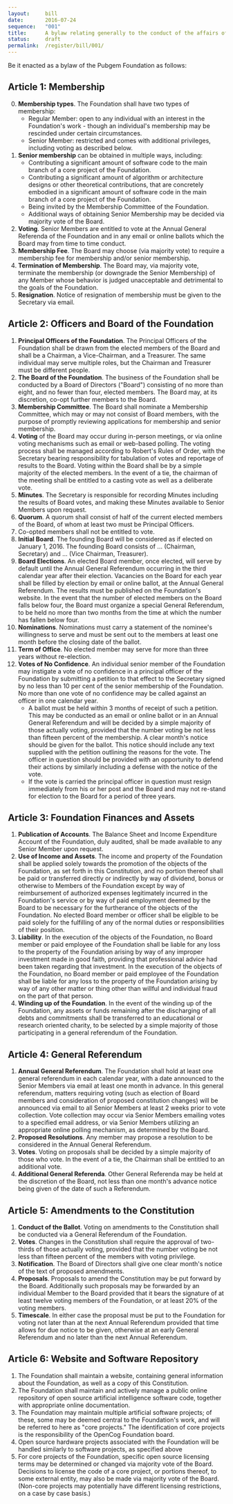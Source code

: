 ```yaml
---
layout:     bill
date:       2016-07-24
sequence:   "001"
title:      A bylaw relating generally to the conduct of the affairs of Pubgem Foundation
status:     draft
permalink:  /register/bill/001/
---
```


<!--
- https://www.ic.gc.ca/eic/site/cd-dgc.nsf/eng/cs04999.html
- http://opencog.org/wp-content/uploads/2012/02/OpenCog_Foundation_Constitution.pdf
-->

Be it enacted as a bylaw of the Pubgem Foundation as follows:

## Article 1: Membership

0. **Membership types**. The Foundation shall have two types of membership:
    - Regular Member: open to any individual with an interest in the Foundation's work - though an individual's membership may be rescinded under certain circumstances.
    - Senior Member: restricted and comes with additional privileges, including voting as described below.
2. **Senior membership** can be obtained in multiple ways, including:
    - Contributing a significant amount of software code to the main branch  of a core project of the Foundation.
    - Contributing a significant amount of algorithm or architecture designs or other theoretical contributions, that are concretely embodied in a significant amount of software code in the main branch of a core project of the Foundation.
    - Being invited by the Membership Committee of the Foundation.
    - Additional ways of obtaining Senior Membership may be decided via majority vote of the Board.
3. **Voting**.  Senior Members are entitled to vote at the Annual General Referenda of the Foundation and in any email or online ballots which the Board may from time to time conduct.
4. **Membership Fee**. The Board may choose (via majority vote) to require a membership fee for membership and/or senior membership.
5. **Termination of Membership**. The Board may, via majority vote, terminate the membership (or downgrade the Senior Membership) of any Member whose behavior is judged unacceptable and detrimental to the goals of the Foundation.
6. **Resignation**. Notice of resignation of membership must be given to the Secretary via email.

## Article 2: Officers and Board of the Foundation

1. **Principal Officers of the Foundation**. The Principal Officers of the Foundation shall be drawn from the elected members of the Board and shall be a Chairman, a Vice-Chairman, and a Treasurer. The same individual may serve multiple roles, but the Chairman and Treasurer must be different people.
2. **The Board of the Foundation**. The business of the Foundation shall be conducted by a Board of Directors ("Board") consisting of no more than eight, and no fewer than four, elected members. The Board may, at its discretion, co-opt further members to the Board.
3. **Membership Committee**. The Board shall nominate a Membership Committee, which may or may not consist of Board members, with the purpose of promptly reviewing applications for membership and senior membership.
4. **Voting** of the Board may occur during in-person meetings, or via online voting mechanisms such as email or web-based polling. The voting process shall be managed according to Robert's Rules of Order, with the Secretary bearing responsibility for tabulation of votes and reportage of results to the Board. Voting within the Board shall be by a simple majority of the elected members. In the event of a tie, the chairman of the meeting shall be entitled to a casting vote as well as a deliberate vote.
5. **Minutes**. The Secretary is responsible for recording Minutes including the results of Board votes, and making these Minutes available to Senior Members upon request.
6. **Quorum**. A quorum shall consist of half of the current elected members of the Board, of whom at least two must be Principal Officers.
7. Co-opted members shall not be entitled to vote.
8. **Initial Board**. The founding Board will be considered as if elected on January 1, 2016. The founding Board consists of ... (Chairman, Secretary) and ... (Vice Chairman, Treasurer).
9. **Board Elections**. An elected Board member, once elected, will serve by default until the Annual General Referendum occurring in the third calendar year after their election. Vacancies on the Board for each year shall be filled by election by email or online ballot, at the Annual General
Referendum. The results must be published on the Foundation's website. In the event that the number of elected members on the Board falls below four, the Board must organize a special General Referendum, to be held no more than two months from the time at which the number has fallen below four.
10. **Nominations**. Nominations must carry a statement of the nominee's willingness to serve and must be sent out to the members at least one month before the closing date of the ballot.
11. **Term of Office**. No elected member may serve for more than three years without re-election.
12. **Votes of No Confidence**. An individual senior member of the Foundation may instigate a vote of no confidence in a principal officer of the Foundation by submitting a petition to that effect to the Secretary signed by no less than 10 per cent of the senior membership of the Foundation. No more than one vote of no confidence may be called against an officer in one calendar year.
    - A ballot must be held within 3 months of receipt of such a petition. This may be conducted as an email or online ballot or in an Annual General Referendum and will be decided by a simple majority of those actually voting, provided that the number voting be not less than fifteen percent of the membership. A clear month's notice should be given for the ballot. This notice should include any text supplied with the petition outlining the reasons for the vote. The officer in question should be provided with an opportunity to defend their actions by similarly including a defense with the notice of the vote.
    - If the vote is carried the principal officer in question must resign immediately from his or her post and the Board and may not re-stand for election to the Board for a period of three years.

## Article 3: Foundation Finances and Assets

1. **Publication of Accounts**. The Balance Sheet and Income Expenditure Account of the Foundation, duly audited, shall be made available to any Senior Member upon request.
2. **Use of Income and Assets**. The income and property of the Foundation shall be applied solely towards the promotion of the objects of the Foundation, as set forth in this Constitution, and no portion thereof shall be paid or transferred directly or indirectly by way of dividend, bonus or otherwise to Members of the Foundation except by way of reimbursement of authorized expenses legitimately incurred in the Foundation's service or by way of paid employment deemed by the Board to be necessary for the furtherance of the objects of the Foundation. No elected Board member or officer shall be eligible to be paid solely for the fulfilling of any of the normal duties or
responsibilities of their position.
3. **Liability**. In the execution of the objects of the Foundation, no Board member or paid employee of the Foundation shall be liable for any loss to the property of the Foundation arising by way of any improper investment made in good faith, providing that professional advice had been taken regarding that investment. In the execution of the objects of the Foundation, no Board member or paid employee of the Foundation shall be liable for any loss to the property of the Foundation arising by way of any other matter or thing other than willful and individual fraud on the part of that person.
4. **Winding up of the Foundation**. In the event of the winding up of the Foundation, any assets or funds remaining after the discharging of all debts and commitments shall be transferred to an educational or research oriented charity, to be selected by a simple majority of those participating in a general referendum of the Foundation.

## Article 4: General Referendum

1. **Annual General Referendum**. The Foundation shall hold at least one general referendum in each calendar year, with a date announced to the Senior Members via email at least one month in advance. In this general referendum, matters requiring voting (such as election of Board members and consideration of proposed constitution changes) will be announced via email to all Senior
Members at least 2 weeks prior to vote collection. Vote collection may occur via Senior Members emailing votes to a specified email address, or via Senior Members utilizing an appropriate online polling mechanism, as determined by the Board.
2. **Proposed Resolutions**. Any member may propose a resolution to be considered in the Annual General Referendum.
3. **Votes**. Voting on proposals shall be decided by a simple majority of those who vote. In the event of a tie, the Chairman shall be entitled to an additional vote.
4. **Additional General Referenda**. Other General Referenda may be held at the discretion of the Board, not less than one month's advance notice being given of the date of such a Referendum.

## Article 5: Amendments to the Constitution

1. **Conduct of the Ballot**. Voting on amendments to the Constitution shall be conducted via a General Referendum of the Foundation.
2. **Votes**. Changes in the Constitution shall require the approval of two-thirds of those actually voting, provided that the number voting be not less than fifteen percent of the members with voting privilege.
3. **Notification**. The Board of Directors shall give one clear month's notice of the text of proposed amendments.
4. **Proposals**. Proposals to amend the Constitution may be put forward by the Board. Additionally such proposals may be forwarded by an individual Member to the Board provided that it bears the signature of at least twelve voting members of the Foundation, or at least 20% of the voting members.
5. **Timescale**. In either case the proposal must be put to the Foundation for voting not later than at the next Annual Referendum provided that time allows for due notice to be given, otherwise at an early General Referendum and no later than the next Annual Referendum.

## Article 6: Website and Software Repository

1. The Foundation shall maintain a website, containing general information about the Foundation, as well as a copy of this Constitution.
2. The Foundation shall maintain and actively manage a public online repository of open source artificial intelligence software code, together with appropriate online documentation.
3. The Foundation may maintain multiple artificial software projects; of these, some may be deemed central to the Foundation's work, and will be referred to here as "core projects." The identification of core projects is the responsibility of the OpenCog Foundation board.
4. Open source hardware projects associated with the Foundation will be handled similarly to software projects, as specified above
5. For core projects of the Foundation, specific open source licensing terms may be determined or changed via majority vote of the Board. Decisions to license the code of a core project, or portions thereof, to some external entity, may also be made via majority vote of the Board. (Non-core projects may potentially have different licensing restrictions, on a case by case basis.)

